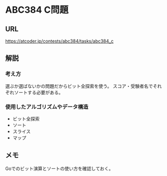 # ABC384 C問題
## URL
https://atcoder.jp/contests/abc384/tasks/abc384_c
## 解説
### 考え方
選ぶか選ばないかの問題だからビット全探索を使う。
スコア・受験者名でそれぞれソートする必要がある。
### 使用したアルゴリズムやデータ構造
- ビット全探索
- ソート
- スライス
- マップ
## メモ
Goでのビット演算とソートの使い方を確認しておく。
